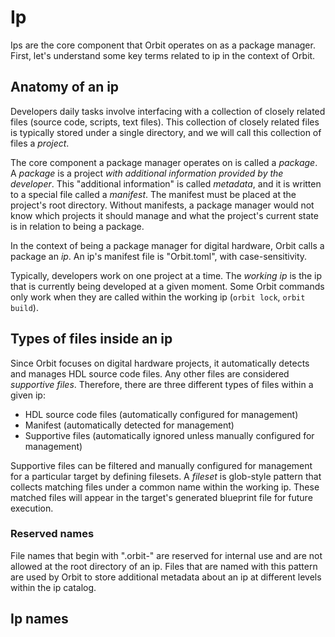 # Ip

Ips are the core component that Orbit operates on as a package manager. First, let's understand some key terms related to ip in the context of Orbit.

## Anatomy of an ip

Developers daily tasks involve interfacing with a collection of closely related files (source code, scripts, text files). This collection of closely related files is typically stored under a single directory, and we will call this collection of files a _project_. 

The core component a package manager operates on is called a _package_. A _package_ is a project _with additional information provided by the developer_. This "additional information" is called _metadata_, and it is written to a special file called a _manifest_. The manifest must be placed at the project's root directory. Without manifests, a package manager would not know which projects it should manage and what the project's current state is in relation to being a package.

In the context of being a package manager for digital hardware, Orbit calls a package an _ip_. An ip's manifest file is "Orbit.toml", with case-sensitivity.

Typically, developers work on one project at a time. The _working ip_ is the ip that is currently being developed at a given moment. Some Orbit commands only work when they are called within the working ip (`orbit lock`, `orbit build`).

## Types of files inside an ip

Since Orbit focuses on digital hardware projects, it automatically detects and manages HDL source code files. Any other files are considered _supportive files_. Therefore, there are three different types of files within a given ip:

- HDL source code files (automatically configured for management)
- Manifest (automatically detected for management)
- Supportive files (automatically ignored unless manually configured for management)

Supportive files can be filtered and manually configured for management for a particular target by defining filesets. A _fileset_ is glob-style pattern that collects matching files under a common name within the working ip. These matched files will appear in the target's generated blueprint file for future execution.

### Reserved names

File names that begin with ".orbit-" are reserved for internal use and are not allowed at the root directory of an ip. Files that are named with this pattern are used by Orbit to store additional metadata about an ip at different levels within the ip catalog.

## Ip names




<!-- Orbit refers to the packages it manages as _IP_. Orbit recognizes a directory to be an IP by finding the `Orbit.toml` manifest file at the IP's root.

Here is an example IP directory structure:
```
/gates
├─ /rtl
│   └─ and_gate.vhd
├─ /sim
│   ├─ test_vectors.txt
│   └─ and_gate_tb.vhd
└─ Orbit.toml 
```

## IP Levels

An IP can exist at 3 different levels:
1. __developing___: the IP is in-progress/mutable and its location on disk is known (DEV_PATH).
2. __installed__: the IP is immutable and its location on disk is abstracted away from the user (CACHE).
3. __available__: the IP is not stored on disk but has the ability to be pulled from a git remote. Only the IP's manifest is stored locally on disk through a _vendor_.

## Inside an IP

An IP is a HDL project recognized by Orbit. Therefore, an IP's files can be grouped into 3 sections.

- HDL source code files
- manifest file (`Orbit.toml`)
- Supportive files

Supportive files are the files needed within particular HDL workflows. This is a very generic term because there are a lot of different workflows, some require constraints files, python scripts, text files, configuration files, etc.

## Current Working IP (CWIP)

The current working IP (CWIP) is the IP project currently being developed. It is detected within the path from where Orbit was invoked. Some commands, such as `orbit plan` and `orbit build`, require you to call Orbit from within a working IP. -->